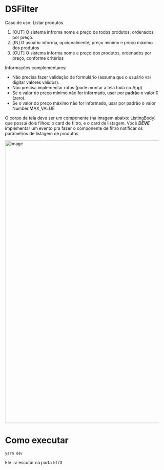 # DSFilter

Caso de uso: Listar produtos

1. [OUT] O sistema infroma nome e preço de todos produtos, ordenados por preço.
2. [IN] O usuário informa, opcionalmente, preço mínimo e preço máximo dos produtos
3. [OUT] O sistema informa nome e preço dos produtos, ordenados por preço, conforme critérios

Informações complementares:

- Não precisa fazer validação de formulário (assuma que o usuário vai digitar valores válidos).
- Não precisa implementar rotas (pode montar a tela toda no App)
- Se o valor do preço mínimo não for informado, usar por padrão o valor 0 (zero).
- Se o valor do preço máximo não for informado, usar por padrão o valor Number.MAX_VALUE

O corpo da tela deve ser um componente (na imagem abaixo: ListingBody) que possui dois filhos: o card de filtro, e o card de listagem.
Você ***DEVE*** implementar um evento pra fazer o componente de filtro notificar os parâmetros de listagem de produtos.

<img width="1917" height="923" alt="image" src="https://github.com/user-attachments/assets/3ae6caa8-bb86-4d91-9fe6-d1be2d7fd342" />


# Como executar
```
yarn dev
```
Ele ira escutar na porta 5173
